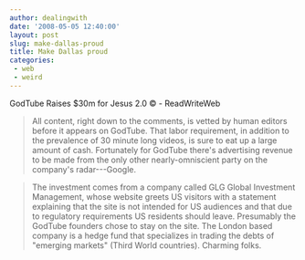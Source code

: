 ```yaml
---
author: dealingwith
date: '2008-05-05 12:40:00'
layout: post
slug: make-dallas-proud
title: Make Dallas proud
categories:
 - web
 - weird
---
```


<a class="dead">GodTube Raises $30m for Jesus 2.0 © - ReadWriteWeb</a>

> All content, right down to the comments, is vetted by human editors before it appears on GodTube. That labor requirement, in addition to the prevalence of 30 minute long videos, is sure to eat up a large amount of cash. Fortunately for GodTube there's advertising revenue to be made from the only other nearly-omniscient party on the company's radar---Google.

> The investment comes from a company called GLG Global Investment Management, whose website greets US visitors with a statement explaining that the site is not intended for US audiences and that due to regulatory requirements US residents should leave. Presumably the GodTube founders chose to stay on the site. The London based company is a hedge fund that specializes in trading the debts of "emerging markets" (Third World countries). Charming folks.
